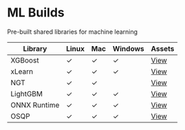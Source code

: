 # ML Builds

Pre-built shared libraries for machine learning

Library | Linux | Mac | Windows | Assets
--- | --- | --- | --- | ---
XGBoost | ✓ | ✓ | ✓ | [View](https://github.com/ankane/ml-builds/releases/tag/xgboost-0.90)
xLearn | ✓ | ✓ | ✓ | [View](https://github.com/ankane/ml-builds/releases/tag/xlearn-0.4.4)
NGT | ✓ | ✓ | | [View](https://github.com/ankane/ml-builds/releases/tag/ngt-1.8.4)
LightGBM | ✓ | ✓ | ✓ | [View](https://github.com/microsoft/LightGBM/releases)
ONNX Runtime | ✓ | ✓ | ✓ | [View](https://github.com/microsoft/onnxruntime/releases)
OSQP | ✓ | ✓ | ✓ | [View](https://bintray.com/bstellato/generic/OSQP#files)
